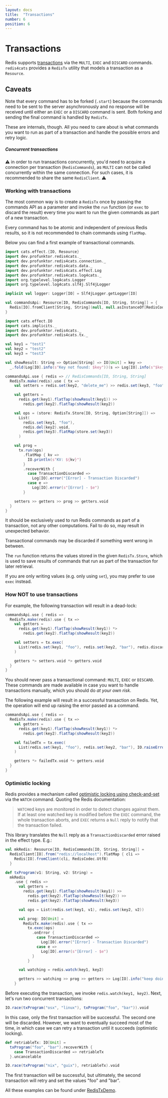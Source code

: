 ```yaml
---
layout: docs
title:  "Transactions"
number: 6
position: 6
---
```


# Transactions

Redis supports [transactions](https://redis.io/topics/transactions) via the `MULTI`, `EXEC` and `DISCARD` commands. `redis4cats` provides a `RedisTx` utility that models a transaction as a `Resource`.

## Caveats

Note that every command has to be forked (`.start`) because the commands need to be sent to the server asynchronously and no response will be received until either an `EXEC` or a `DISCARD` command is sent. Both forking and sending the final command is handled by `RedisTx`.

These are internals, though. All you need to care about is what commands you want to run as part of a transaction and handle the possible errors and retry logic.

##### Concurrent transactions

⚠️ in order to run transactions concurrently, you'd need to acquire a connection per transaction (`RedisCommands`), as `MULTI` can not be called concurrently within the same connection. For such cases, it is recommended to share the same `RedisClient`. ⚠️

### Working with transactions

The most common way is to create a `RedisTx` once by passing the commands API as a parameter and invoke the `run` function (or `exec` to discard the result) every time you want to run the given commands as part of a new transaction.

Every command has to be atomic and independent of previous Redis results, so it is not recommended to chain commands using `flatMap`.

Below you can find a first example of transactional commands.

```scala mdoc:invisible
import cats.effect.{IO, Resource}
import dev.profunktor.redis4cats._
import dev.profunktor.redis4cats.connection._
import dev.profunktor.redis4cats.data._
import dev.profunktor.redis4cats.effect.Log
import dev.profunktor.redis4cats.log4cats._
import org.typelevel.log4cats.Logger
import org.typelevel.log4cats.slf4j.Slf4jLogger

implicit val logger: Logger[IO] = Slf4jLogger.getLogger[IO]

val commandsApi: Resource[IO, RedisCommands[IO, String, String]] = {
  Redis[IO].fromClient[String, String](null, null.asInstanceOf[RedisCodec[String, String]])
}
```

```scala mdoc:silent
import cats.effect.IO
import cats.implicits._
import dev.profunktor.redis4cats._
import dev.profunktor.redis4cats.tx._

val key1 = "test1"
val key2 = "test2"
val key3 = "test3"

val showResult: String => Option[String] => IO[Unit] = key =>
  _.fold(Log[IO].info(s"Key not found: $key"))(s => Log[IO].info(s"$key: $s"))

commandsApi.use { redis => // RedisCommands[IO, String, String]
  RedisTx.make(redis).use { tx =>
    val setters = redis.set(key2, "delete_me") >> redis.set(key3, "foo")

    val getters =
      redis.get(key1).flatTap(showResult(key1)) >>
        redis.get(key2).flatTap(showResult(key2))

    val ops = (store: RedisTx.Store[IO, String, Option[String]]) =>
      List(
        redis.set(key1, "foo"),
        redis.del(key2).void,
        redis.get(key3).flatMap(store.set(key3))
      )

    val prog =
      tx.run(ops)
        .flatMap { kv =>
          IO.println(s"KV: ${kv}")
        }
        .recoverWith {
          case TransactionDiscarded =>
            Log[IO].error("[Error] - Transaction Discarded")
          case e =>
            Log[IO].error(s"[Error] - $e")
        }

    setters >> getters >> prog >> getters.void
  }
}
```

It should be exclusively used to run Redis commands as part of a transaction, not any other computations. Fail to do so, may result in unexpected behavior.

Transactional commands may be discarded if something went wrong in between.

The `run` function returns the values stored in the given `RedisTx.Store`, which is used to save results of commands that run as part of the transaction for later retrieval.

If you are only writing values (e.g. only using `set`), you may prefer to use `exec` instead.

### How NOT to use transactions

For example, the following transaction will result in a dead-lock:

```scala mdoc:silent
commandsApi.use { redis =>
  RedisTx.make(redis).use { tx =>
    val getters =
      redis.get(key1).flatTap(showResult(key1)) *>
        redis.get(key2).flatTap(showResult(key2))

    val setters = tx.exec(
      List(redis.set(key1, "foo"), redis.set(key2, "bar"), redis.discard)
    )

    getters *> setters.void *> getters.void
  }
}
```

You should never pass a transactional command: `MULTI`, `EXEC` or `DISCARD`. These commands are made available in case you want to handle transactions manually, which you should do *at your own risk*.

The following example will result in a successful transaction on Redis. Yet, the operation will end up raising the error passed as a command.

```scala mdoc:silent
commandsApi.use { redis =>
  RedisTx.make(redis).use { tx =>
    val getters =
      redis.get(key1).flatTap(showResult(key1)) *>
        redis.get(key2).flatTap(showResult(key2))

    val failedTx = tx.exec(
      List(redis.set(key1, "foo"), redis.set(key2, "bar"), IO.raiseError(new Exception("boom")))
    )

    getters *> failedTx.void *> getters.void
  }
}
```

### Optimistic locking

Redis provides a mechanism called [optimistic locking using check-and-set](https://redis.io/topics/transactions#optimistic-locking-using-check-and-set) via the `WATCH` command. Quoting the Redis documentation:

> `WATCH`ed keys are monitored in order to detect changes against them. If at least one watched key is modified before the `EXEC` command, the whole transaction aborts, and `EXEC` returns a `Null` reply to notify that the transaction failed.

This library translates the `Null` reply as a `TransactionDiscarded` error raised in the effect type. E.g.:

```scala mdoc:silent
val mkRedis: Resource[IO, RedisCommands[IO, String, String]] =
  RedisClient[IO].from("redis://localhost").flatMap { cli =>
    Redis[IO].fromClient(cli, RedisCodec.Utf8)
  }

def txProgram(v1: String, v2: String) =
  mkRedis
    .use { redis =>
      val getters =
        redis.get(key1).flatTap(showResult(key1)) >>
          redis.get(key2).flatTap(showResult(key2)) >>
          redis.get(key2).flatTap(showResult(key3))

      val ops = List(redis.set(key1, v1), redis.set(key2, v2))

      val prog: IO[Unit] =
        RedisTx.make(redis).use { tx =>
          tx.exec(ops)
            .onError {
              case TransactionDiscarded =>
                Log[IO].error("[Error] - Transaction Discarded")
              case e =>
                Log[IO].error(s"[Error] - $e")
            }
          }

      val watching = redis.watch(key1, key2)

      getters >> watching >> prog >> getters >> Log[IO].info("keep doing stuff...")
    }
```

Before executing the transaction, we invoke `redis.watch(key1, key2)`. Next, let's run two concurrent transactions:

```scala mdoc:silent
IO.race(txProgram("osx", "linux"), txProgram("foo", "bar")).void
```

In this case, only the first transaction will be successful. The second one will be discarded. However, we want to eventually succeed most of the time, in which case we can retry a transaction until it succeeds (optimistic locking).

```scala mdoc:silent
def retriableTx: IO[Unit] =
  txProgram("foo", "bar").recoverWith {
    case TransactionDiscarded => retriableTx
  }.uncancelable

IO.race(txProgram("nix", "guix"), retriableTx).void
```

The first transaction will be successful, but ultimately, the second transaction will retry and set the values "foo" and "bar".

All these examples can be found under [RedisTxDemo](https://github.com/profunktor/redis4cats/blob/master/modules/examples/src/main/scala/dev/profunktor/redis4cats/RedisTxDemo.scala).
